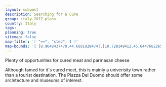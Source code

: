 ```yaml
---
layout: subpost
description: Searching for a Cure
group: italy-2017-plans
country: Italy
tags: 
planning: true
sitemap: false
map-filter: '[ "==", "step", 1 ]'
map-bounds: '[ [8.9648437479,44.6881828474],[10.728149412,45.6447682265]]'
---
```


Plenty of opportunities for cured meat and parmasan cheese

Although famed for it's cured meet, this is mainly a univerisity town rather than a tourist destination. The Piazza Del Duomo should offer some architecture and museums of interest.